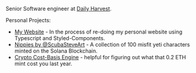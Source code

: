 <!--
**benhurley/benhurley** is a ✨ _special_ ✨ repository because its `README.md` (this file) appears on your GitHub profile. 
-->

Senior Software engineer at [Daily Harvest](https://www.dailyharvest.com).

Personal Projects:
- [My Website](https://justben.fyi) - In the process of re-doing my personal website using Typescript and Styled-Components. 
- [Nippies by @ScubaSteveArt](https://nippi.es) - A collection of 100 misfit yeti characters minted on the Solana Blockchain.
- [Crypto Cost-Basis Engine](https://cryptocost.netlify.app/) - helpful for figuring out what that 0.2 ETH mint cost you last year.

